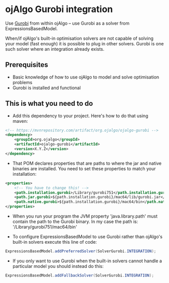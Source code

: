# ojAlgo Gurobi integration

Use [Gurobi](http://www.gurobi.com) from within ojAlgo – use Gurobi as a solver from ExpressionsBasedModel.

When/if ojAlgo's built-in optimisation solvers are not capable of solving your model (fast enough) it is possible to plug in other solvers. Gurobi is one such solver where an integration already exists.

## Prerequisites

* Basic knowledge of how to use ojAlgo to model and solve optimisation problems
* Gurobi is installed and functional

## This is what you need to do

* Add this dependency to your project. Here's how to do that using maven:

```xml
<!-- https://mvnrepository.com/artifact/org.ojalgo/ojalgo-gurobi -->
<dependency>
    <groupId>org.ojalgo</groupId>
    <artifactId>ojalgo-gurobi</artifactId>
    <version>X.Y.Z</version>
</dependency>
```
* That POM declares properties that are paths to where the jar and native binaries are installed. You need to set these properties to match your installation:

```xml
<properties>
    <!-- You have to change this! -->
    <path.installation.gurobi>/Library/gurobi751</path.installation.gurobi>
    <path.jar.gurobi>${path.installation.gurobi}/mac64/lib/gurobi.jar</path.jar.gurobi>
    <path.native.gurobi>${path.installation.gurobi}/mac64/bin</path.native.gurobi>
</properties>
```
* When you run your program the JVM property 'java.library.path' must contain the path to the Gurobi binary. In my case the path is: '/Library/gurobi751/mac64/bin'

* To configure ExpressionsBasedModel to use Gurobi rather than ojAlgo's built-in solvers execute this line of code:

```java
ExpressionsBasedModel.addPreferredSolver(SolverGurobi.INTEGRATION);
```
* If you only want to use Gurobi when the built-in solvers cannot handle a particular model you should instead do this:

```java
ExpressionsBasedModel.addFallbackSolver(SolverGurobi.INTEGRATION);
```

